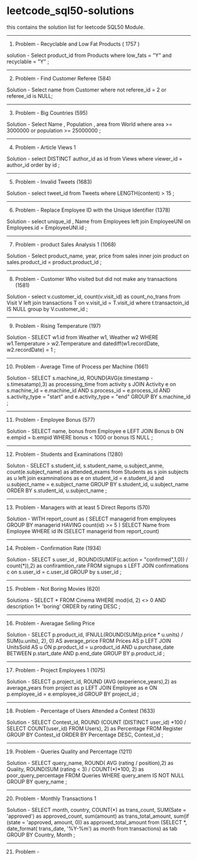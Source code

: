 # leetcode_sql50-solutions
this contains the solution list for leetcode SQL50 Module.

_______________________________________________________________________________________________________________________________________________________________________________________________________________________________________________________________________________

1. Problem - Recyclable and Low Fat Products ( 1757 )

solution - 
Select product_id from Products where low_fats = "Y" and recyclable = "Y" ;
_______________________________________________________________________________________________________________________________________________________________________________________________________________________________________________________________________________

2. Problem - Find Customer Referee (584)

Solution - 
Select name from Customer where not referee_id = 2 or referee_id is NULL;
_______________________________________________________________________________________________________________________________________________________________________________________________________________________________________________________________________________

3. Problem - Big Countries (595)

Solution - 
Select Name , Population , area from World 
where area >= 3000000 or population >= 25000000 ;
_______________________________________________________________________________________________________________________________________________________________________________________________________________________________________________________________________________

4. Problem - Article Views 1

Solution - 
select DISTINCT author_id as id from Views
where viewer_id = author_id 
order by id ; 
_______________________________________________________________________________________________________________________________________________________________________________________________________________________________________________________________________________

5. Problem - Invalid Tweets (1683)

Solution - 
select tweet_id from Tweets
where LENGTH(content) > 15 ;
_______________________________________________________________________________________________________________________________________________________________________________________________________________________________________________________________________________

6. Problem - Replace Employee ID with the Unique Identifier (1378)

Solution - 
select unique_id , Name from  Employees
left join EmployeeUNI on Employees.id = EmployeeUNI.id ;
_______________________________________________________________________________________________________________________________________________________________________________________________________________________________________________________________________________

7. Problem - product Sales Analysis 1 (1068)

Solution - 
Select product_name, year, price from sales
inner join product on sales.product_id = product.product_id ; 
_______________________________________________________________________________________________________________________________________________________________________________________________________________________________________________________________________________

8. Problem - Customer Who visited but did not make any transactions (1581)

Solution - 
select v.customer_id, count(v.visit_id) as count_no_trans from Visit V
left join transactions T on v.visit_id = T.visit_id
where t.transactoin_id IS NULL
group by V.customer_id ;
_______________________________________________________________________________________________________________________________________________________________________________________________________________________________________________________________________________

9. Problem - Rising Temperature (197)

Solution - 
SELECT w1.id from Weather w1, Weather w2
WHERE w1.Temperature > w2.Temperature
and datediff(w1.recordDate, w2.recordDate) = 1 ;
_______________________________________________________________________________________________________________________________________________________________________________________________________________________________________________________________________________

10. Problem -  Average Time of Process per Machine (1661)

Solution - 
SELECT s.machine_id, ROUND(AVG(e.timestamp - s.timesatamp),3) as processing_time from activity s
JOIN Activity e on s.machine_id = e.machine_id AND s.process_id = e.process_id AND s.activity_type = "start" and e.activity_type = "end"
GROUP BY s.machine_id ; 
_______________________________________________________________________________________________________________________________________________________________________________________________________________________________________________________________________________

11. Problem - Employee Bonus (577)

Solution - 
SELECT name, bonus from Employee e
LEFT JOIN Bonus b ON e.empid = b.empid
WHERE bonus < 1000 or bonus IS NULL ; 
_______________________________________________________________________________________________________________________________________________________________________________________________________________________________________________________________________________

12. Problem - Students and Examinations (1280)

Soluton -
SELECT s.student_id, s.student_name, u.subject_anme, count(e.subject_name) as attended_exams from Students as s
join subjects as u
left join examninations as e on student_id = e.student_id and u.subject_name = e.subject_name
GROUP BY s.student_id, u.subject_name
ORDER BY s.student_id, u.subject_name ;
_______________________________________________________________________________________________________________________________________________________________________________________________________________________________________________________________________________

13. Problem - Managers with at least 5 Direct Reports (570)

Solution - 
WITH report_count as (
  SELECT managerid from employees
  GROUP BY managerid
  HAVING count(id) >= 5
)
SELECT Name from Employee WHERE id IN (SELECT managerid from report_count)
_______________________________________________________________________________________________________________________________________________________________________________________________________________________________________________________________________________

14. Problem - Confirmation Rate (1934)

Solution - 
SELECT s.user_id , ROUND(SUM(IF(c.action = "confirmed",1,0)) / count(*)),2) as confiramtion_rate FROM signups s
LEFT JOIN confirmations c on s.user_id = c.user_id
GROUP by s.user_id ;
_______________________________________________________________________________________________________________________________________________________________________________________________________________________________________________________________________________

15. Problem - Not Boring Movies (620)

Solutions - 
SELECT * FROM Cinema 
WHERE mod(id, 2) <> 0 AND description 1+ 'boring'
ORDER by rating DESC ; 
_______________________________________________________________________________________________________________________________________________________________________________________________________________________________________________________________________________

16. Problem -  Averagae Selling Price

Solution - 
SELECT
    p.product_id,
    IFNULL(ROUND(SUM(p.price * u.units) / SUM(u.units), 2), 0) AS average_price
FROM Prices AS p
LEFT JOIN UnitsSold AS u
ON
    p.product_id = u.product_id
    AND u.purchase_date BETWEEN p.start_date AND p.end_date
GROUP BY p.product_id ;
_______________________________________________________________________________________________________________________________________________________________________________________________________________________________________________________________________________

17. Problem - Project Employees 1 (1075)

Solution - 
SELECT p.project_id, ROUND (AVG (experience_years),2) as average_years from project as p 
LEFT JOIN Employee as e ON p.employee_id = e.employee_id
GROUP BY project_id ; 

_______________________________________________________________________________________________________________________________________________________________________________________________________________________________________________________________________________

18. Problem - Percentage of Users Attended a Contest (1633)

Solution - 
SELECT Contest_id, ROUND (COUNT (DISTINCT user_id) *100 / SELECT COUNT(user_id) FROM Users), 2) as Percentage FROM Register
GROUP BY Contest_id
ORDER BY Percentage DESC, Contest_id ; 

_______________________________________________________________________________________________________________________________________________________________________________________________________________________________________________________________________________

19. Problem - Queries Quality and Percentage (1211)

Solution - 
SELECT query_name, ROUND( AVG (rating / position),2) as Quality, ROUND(SUM (rating < 3) / COUNT(*)*100, 2) as poor_query_percentage FROM Queries
WHERE query_anem IS NOT NULL
GROUP BY query_name ; 

_______________________________________________________________________________________________________________________________________________________________________________________________________________________________________________________________________________

20. Problem - Monthly Transactions 1 

Solution - 
SELECT month, country, COUNT(*) as trans_count,  SUM(Sate = 'approved') as approved_count,
sum(amount) as trans_total_amount,
sum(if (state = 'approved, amount, 0)) as approved_total_amount
from (SELECT *, date_format( trans_date, '%Y-%m') as month
from transactions) as tab
GROUP BY Country, Month ; 

_______________________________________________________________________________________________________________________________________________________________________________________________________________________________________________________________________________

21. Problem -  




